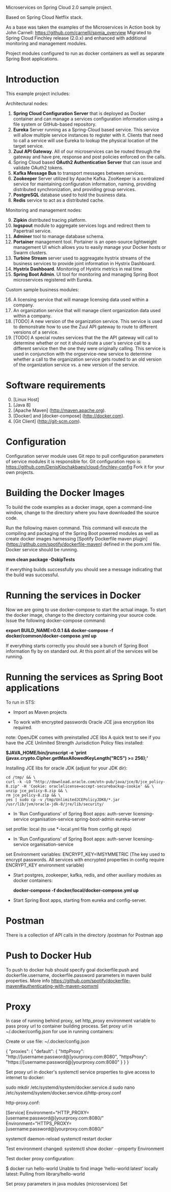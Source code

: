 Microservices on Spring Cloud 2.0 sample project.

Based on Spring Cloud Netflix stack.

As a base was taken the examples of the Microservices in Action book by John Carnell: 
https://github.com/carnellj/spmia_overview
Migrated to Spring Cloud Finchley release (2.0.x) and enhanced with additional monitoring and management modules.

Project modules configured to run as docker containers as well as separate Spring Boot applications.

# Introduction
This example project includes:

Architectural nodes:

1.  **Spring Cloud Configuration Server** that is deployed as Docker container and can manage a services configuration information using a file system or GitHub-based repository.
2.  **Eureka** Server running as a Spring-Cloud based service.  This service will allow multiple service instances to register with it.  Clients that need to call a service will use Eureka to lookup the physical location of the target service.
3.  **Zuul API Gateway**.  All of our microservices can be routed through the gateway and have pre, response and post policies enforced on the calls.
4.  Spring Cloud based **OAuth2 Authentication Server** that can issue and validate OAuth2 tokens.
5.  **Kafka Message Bus** to transport messages between services.
6.  **Zookeeper** Server utilized by Apache Kafka. ZooKeeper is a centralized service for maintaining configuration information, naming, providing distributed synchronization, and providing group services.
7.  **PostgreSQL** database used to hold the business data.
8.  **Redis** service to act as a distributed cache.


Monitoring and management nodes:

9.  **Zipkin** distributed tracing platform.
10. **logspout** module to aggregate services logs and redirect them to Papertrail service.
11. **Adminer** tool to manage database schema.
12. **Portainer** management tool. Portainer is an open-source lightweight management UI which allows you to easily manage your Docker hosts or Swarm clusters.
13. **Turbine Stream** server used to aggreagate hystrix streams of the business services to provide joint information in Hystrix Dashboard.
14. **Hystrix Dashboard**. Monitoring of Hystrix metrics in real time
15. **Spring Boot Admin**. UI tool for monitoring and managing Spring Boot microservices registered with Eureka.


Custom sample business modules:

16.  A licensing service that will manage licensing data used within a company.
17.  An organization service that will manage client organization data used within a company.
18.  [TODO] A new version of the organization service.  This service is used to demonstrate how to use the Zuul API gateway to route to different versions of a service.
19.  [TODO] A special routes services that the the API gateway will call to determine whether or not it should route a user's service call to a different service then the one they were originally calling.  This service is used in conjunction with the orgservice-new service to determine whether a call to the organization service gets routed to an old version of the organization service vs. a new version of the service.


# Software requirements
0.  [Linux Host]
1.  [Java 8]
2.	[Apache Maven] (http://maven.apache.org).
3.	[Docker] and [docker-compose] (http://docker.com).
4.	[Git Client] (http://git-scm.com).

# Configuration
Configuration server module uses Git repo to pull configuration parameters of service modules it is responsible for. Git configuration repo is: 
https://github.com/DenisKipchakbaev/cloud-finchley-config
Fork it for your own projects.

# Building the Docker Images
To build the code examples as a docker image, open a command-line window, change to the directory where you have downloaded the source code.

Run the following maven command.  This command will execute the compiling and packaging of the Spring Boot powered modules as well as create docker images harnessing [Spotify Dockerfile maven plugin] (https://github.com/spotify/dockerfile-maven) defined in the pom.xml file. Docker service should be running. 
   
   **mvn clean package -DskipTests**

If everything builds successfully you should see a message indicating that the build was successful.

# Running the services in Docker

Now we are going to use docker-compose to start the actual image.  To start the docker image,
change to the directory containing  your source code. 
Issue the following docker-compose command:

   **export BUILD_NAME=0.0.1 && docker-compose -f docker/common/docker-compose.yml up**

If everything starts correctly you should see a bunch of Spring Boot information fly by on standard out.  At this point all of the services will be running.

# Running the services as Spring Boot applications

To run in STS:
- Import as Maven projects

- To work with encrypted passwords Oracle JCE java encryption libs required.


note: OpenJDK comes with preinstalled JCE libs
A quick test to see if you have the JCE Unlimited Strength Jurisdiction Policy files installed: 

  **$JAVA_HOME/bin/jrunscript -e 'print (javax.crypto.Cipher.getMaxAllowedKeyLength("RC5") >= 256);'**

Installing JCE libs for oracle JDK (adjust for your JDK dir):

    cd /tmp/ && \
    curl -k -LO "http://download.oracle.com/otn-pub/java/jce/8/jce_policy-8.zip" -H 'Cookie: oraclelicense=accept-securebackup-cookie' && \
    unzip jce_policy-8.zip && \
    rm jce_policy-8.zip && \
    yes | sudo cp -v /tmp/UnlimitedJCEPolicyJDK8/*.jar /usr/lib/jvm/oracle-jdk-8/jre/lib/security/


- In 'Run Configurations' of Spring Boot apps: 
	auth-server 
	licensing-service
	organisation-service
	spring-boot-admin
	eureka-server

set profile: local (to use *-local.yml file from config git repo)

- In 'Run Configurations' of Spring Boot apps: 
	auth-server 
	licensing-service
	organisation-service
	
set Environment variables:
ENCRYPT_KEY=IMSYMMETRIC
(The key used to encrypt passwords. All services with encrypted properties in config require ENCRYPT_KEY environment variable)


- Start postgres, zookeeper, kafka, redis, and other auxiliary modules as docker containers:

   **docker-compose -f docker/local/docker-compose.yml up**
   
- Start Spring Boot apps, starting from eureka and config-server.

# Postman

There is a collection of API calls in the directory /postman for Postman app

# Push to Docker Hub

To push to docker hub should specify goal dockerfile:push and dockerfile.username, dockerfile.password parameters in maven build properties. More info https://github.com/spotify/dockerfile-maven#authenticating-with-maven-pomxml


# Proxy
In case of running behind proxy, set http_proxy environment variable to pass proxy url to container building process. 
Set proxy url in ~/.docker/config.json for use in running containers:

Create or use file: ~/.docker/config.json

{
 "proxies":
 {
   "default":
   {
     "httpProxy": "http://[username:password@]yourproxy.com:8080",
     "httpsProxy": "https://[username:password@]yourproxy.com:8080"
   }
 }
}


Set proxy url in docker's systemctl service properties to give access to internet to docker:

sudo mkdir /etc/systemd/system/docker.service.d
sudo nano /etc/systemd/system/docker.service.d/http-proxy.conf

http-proxy.conf:

[Service]
Environment="HTTP_PROXY=[username:password@]yourproxy.com:8080/"
Environment="HTTPS_PROXY=[username:password@]yourproxy.com:8080/"

systemctl daemon-reload
systemctl restart docker

Test environment changed:
systemctl show docker --property Environment

Test docker proxy configuration:

$ docker run hello-world
Unable to find image 'hello-world:latest' locally
latest: Pulling from library/hello-world


Set proxy parameters in java modules (microservices)
Set 